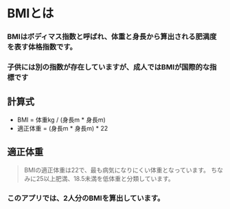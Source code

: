 # BMIとは
### BMIはボディマス指数と呼ばれ、体重と身長から算出される肥満度を表す体格指数です。
### 子供には別の指数が存在していますが、成人ではBMIが国際的な指標です

## 計算式
- BMI = 体重kg / (身長m * 身長m)
- 適正体重 = (身長m * 身長m) * 22

## 適正体重
> BMIの適正体重は22で、最も病気になりにくい体重となっています。
> ちなみに25以上肥満、18.5未満を低体重と分類しています。

### このアプリでは、2人分のBMIを算出しています。
